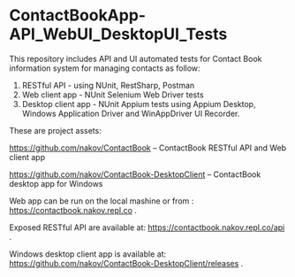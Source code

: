 # ContactBookApp-API_WebUI_DesktopUI_Tests

This repository includes API and UI automated tests for Contact Book information system for managing contacts as follow:

1. RESTful API - using NUnit, RestSharp, Postman
2. Web client app -  NUnit Selenium Web Driver tests
3. Desktop client app - NUnit Appium tests using Appium Desktop, Windows Application Driver and WinAppDriver UI Recorder.

These are project assets:

https://github.com/nakov/ContactBook – ContactBook RESTful API and Web client app

https://github.com/nakov/ContactBook-DesktopClient – ContactBook desktop app for Windows

Web app can be run on the local mashine or from : https://contactbook.nakov.repl.co .

Exposed RESTful API are available at:	https://contactbook.nakov.repl.co/api .

Windows desktop client app is available at: https://github.com/nakov/ContactBook-DesktopClient/releases .


